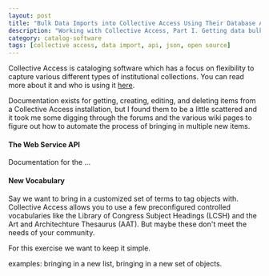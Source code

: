 ```yaml
---
layout: post
title: "Bulk Data Imports into Collective Access Using Their Database API"
description: "Working with Collective Access, Part I. Getting data bulk uploaded into Collective Access--open source software for cataloging library, archival, and museum collections--can be done a couple of different ways. This is a quick primer on using the Web Service API and a little scripting to get multiple records into Collective Access."
category: catalog-software
tags: [collective access, data import, api, json, open source]
---
```


Collective Access is cataloging software which has a focus on flexibility to capture various different types of institutional collections. You can read more about it and who is using it [here](http://www.collectiveaccess.org/).

Documentation exists for getting, creating, editing, and deleting items from a Collective Access installation, but I found them to be a little scattered and it took me some digging through the forums and the various wiki pages to figure out how to automate the process of bringing in multiple new items.

#### The Web Service API

Documentation for the ...


#### New Vocabulary

Say we want to bring in a customized set of terms to tag objects with. Collective Access allows you to use a few preconfigured controlled vocabularies like the Library of Congress Subject Headings (LCSH) and the Art and Architechture Thesaurus (AAT). But maybe these don't meet the needs of your community.

For this exercise we want to keep it simple.







examples: bringing in a new list, bringing in a new set of objects.